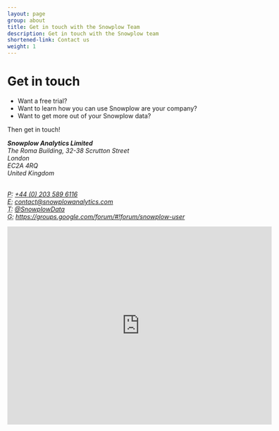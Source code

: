 ```yaml
---
layout: page
group: about
title: Get in touch with the Snowplow Team
description: Get in touch with the Snowplow team
shortened-link: Contact us
weight: 1
---
```


# Get in touch

* Want a free trial?
* Want to learn how you can use Snowplow are your company?  
* Want to get more out of your Snowplow data?  

Then get in touch!  

<address>
<strong>Snowplow Analytics Limited</strong><br>
The Roma Building, 32-38 Scrutton Street<br>
London<br>
EC2A 4RQ<br>
United Kingdom<br>
<br>

<abbr title="Phone">P:</abbr> <a href="tel:+442035896116">+44 (0) 203 589 6116</a><br>
<abbr title="Email">E:</abbr> <a href="mailto:contact@snowplowanalytics.com">contact@snowplowanalytics.com</a><br>
<abbr title="Twitter">T:</abbr> <a href="http://twitter.com/snowplowdata">@SnowplowData</a><br>
<abbr title="Google Group">G:</abbr> <a href="https://groups.google.com/forum/#!forum/snowplow-user">https://groups.google.com/forum/#!forum/snowplow-user</a><br>
</address>

<iframe src="https://www.google.com/maps/embed?pb=!1m18!1m12!1m3!1d2482.4673457595754!2d-0.08180670000000001!3d51.52298749999999!2m3!1f0!2f0!3f0!3m2!1i1024!2i768!4f13.1!3m3!1m2!1s0x0%3A0x42f223b8b801bc60!2sSnowplow+Analytics!5e0!3m2!1sen!2sus!4v1437654566441" width="600" height="450" frameborder="0" style="border:0" allowfullscreen></iframe>
